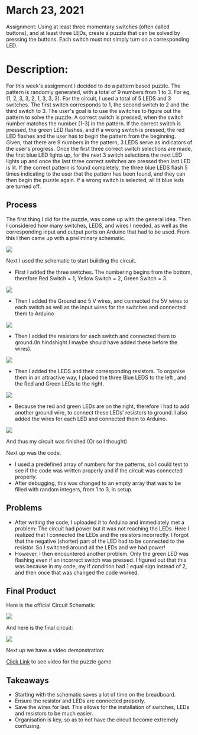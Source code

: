 # March 23, 2021
Assignment: Using at least three momentary switches (often called buttons), and at least three LEDs, create a puzzle that can be solved by pressing the buttons. 
Each switch must not simply turn on a corresponding LED.

# Description: 
For this week's assignment I decided to do a pattern based puzzle. The pattern is randomly generated, with a total of 9 numbers from 1 to 3. 
For eg, (1, 2, 3, 3, 2, 1, 3, 3, 3). For the circuit, I used a total of 5 LEDS and 3 switches. The first switch corresponds to 1, the second switch to 2 and the 
third switch to 3. The user's goal is to use the switches to figure out the pattern to solve the puzzle. A correct switch is pressed, when the switch number 
matches the number (1-3) in the pattern. If the correct switch is pressed, the green LED flashes, and if a wrong switch is pressed, the red LED flashes and the user has to begin the pattern from the beginning. Given, that there are 9 numbers in the pattern, 3 LEDS serve as indicators of the user's progress. Once the first three correct switch selections are made, the first blue LED lights up, for the next 3 switch selections the next LED lights up and once the last three correct switches are pressed then last LED is lit. If the correct pattern is found completely, the three blue LEDS flash 5 times indicating to the user that the pattern has been found, and they can then begin the puzzle again. If a wrong switch is selected, all lit blue leds are turned off.

## Process
The first thing I did for the puzzle, was come up with the general idea. Then I considered how many switches, LEDS, and wires I needed, as well as the corresponding input and output ports on Arduino that had to be used. From this I then came up with a preliminary schematic. 

![](images/schematicdraft.jpg)

Next I used the schematic to start building the circuit.

- First I added the three switches. The numbering begins from the bottom, therefore Red Switch = 1, Yellow Switch = 2, Green Switch = 3.

![](images/switches.jpg)

- Then I added the Ground and 5 V wires, and connected the 5V wires to each switch as well as the input wires for the switches and connected them to Arduino

![](images/switches2.jpg)

- Then I added the resistors for each switch and connected them to ground.(In hindshight I maybe should have added these before the wires).

![](images/switches3.jpg)

- Then I added the LEDS and their corresponding resistors. To organise them in an attractive way, I placed the three Blue LEDS to the left , and the Red and Green LEDs to the right. 

![](images/leds.jpg)

- Because the red and green LEDs are on the right, therefore I had to add another ground wire, to connect these LEDs' resistors to ground. I also added the wires for each LED and connected them to Arduino.

![](images/leds2.jpg)

And thus my circuit was finished (Or so I thought)

Next up was the code.
- I used a predefined array of numbers for the patterns, so I could test to see if the code was written properly and if the circuit was connected properly. 
- After debugging, this was changed to an empty array that was to be filled with random integers, from 1 to 3, in setup.  

## Problems
- After writing the code, I uploaded it to Arduino and immediately met a problem: The circuit had power but it was not reaching the LEDs. Here I realized that I connected the LEDs and the resistors incorrectly. I forgot that the negative (shorter) part of the LED had to be connected to the resistor. So I switched around all the LEDs and we had power!
- However, I then encountered another problem. Only the green LED was flashing even if an incorrect switch was pressed. I figured out that this was because in my code, my if condition had 1 equal sign instead of 2, and then once that was changed the code worked. 

## Final Product

Here is the official Circuit Schematic

![](images/schematic.jpg)

And here is the final circuit:

![](images/circuitfinal.jpg)

Next up we have a video demonstration:

[Click Link](https://youtu.be/xk6yf8KRF3Q) to see video for the puzzle game

## Takeaways
- Starting with the schematic saves a lot of time on the breadboard.
- Ensure the resistor and LEDs are connected properly.
- Save the wires for last. This allows for the installation of switches, LEDs and resistors to be much easier.
- Organisation is key, so as to not have the circuit become extremely confusing.

